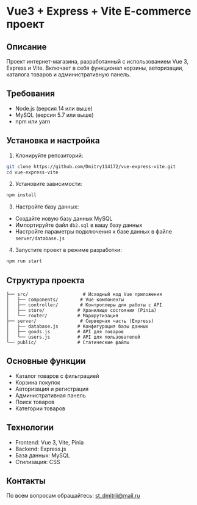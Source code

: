 # Vue3 + Express + Vite E-commerce проект

## Описание
Проект интернет-магазина, разработанный с использованием Vue 3, Express и Vite. Включает в себя функционал корзины, авторизации, каталога товаров и административную панель.

## Требования
- Node.js (версия 14 или выше)
- MySQL (версия 5.7 или выше)
- npm или yarn

## Установка и настройка

1. Клонируйте репозиторий:
```bash
git clone https://github.com/Dmitry114172/vue-express-vite.git
cd vue-express-vite
```

2. Установите зависимости:
```bash
npm install
```

3. Настройте базу данных:
- Создайте новую базу данных MySQL
- Импортируйте файл `db2.sql` в вашу базу данных
- Настройте параметры подключения к базе данных в файле `server/database.js`

4. Запустите проект в режиме разработки:
```bash
npm run start
```

## Структура проекта
```
├── src/                    # Исходный код Vue приложения
│   ├── components/        # Vue компоненты
│   ├── controller/        # Контроллеры для работы с API
│   ├── store/            # Хранилище состояния (Pinia)
│   └── router/           # Маршрутизация
├── server/                # Серверная часть (Express)
│   ├── database.js       # Конфигурация базы данных
│   ├── goods.js          # API для товаров
│   └── users.js          # API для пользователей
└── public/               # Статические файлы
```

## Основные функции
- Каталог товаров с фильтрацией
- Корзина покупок
- Авторизация и регистрация
- Административная панель
- Поиск товаров
- Категории товаров

## Технологии
- Frontend: Vue 3, Vite, Pinia
- Backend: Express.js
- База данных: MySQL
- Стилизация: CSS

## Контакты
По всем вопросам обращайтесь: st_dmitrii@mail.ru
